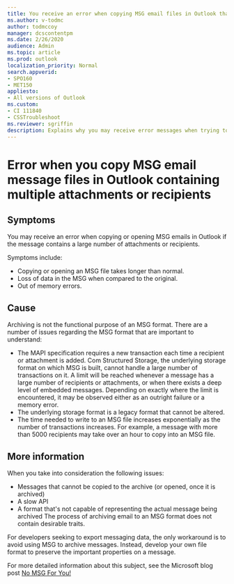 ```yaml
---
title: You receive an error when copying MSG email files in Outlook that contain multiple attachments or recipients
ms.author: v-todmc
author: todmccoy
manager: dcscontentpm
ms.date: 2/26/2020
audience: Admin
ms.topic: article
ms.prod: outlook
localization_priority: Normal
search.appverid:
- SPO160
- MET150
appliesto:
- All versions of Outlook
ms.custom: 
- CI 111840
- CSSTroubleshoot 
ms.reviewer: sgriffin 
description: Explains why you may receive error messages when trying to copy emails in MSG format that contain a large number of attachments or recipients. 
---
```


# Error when you copy MSG email message files in Outlook containing multiple attachments or recipients

## Symptoms

You may receive an error when copying or opening MSG emails in Outlook if the message contains a large number of attachments or recipients.

Symptoms include:

- Copying or opening an MSG file takes longer than normal.
- Loss of data in the MSG when compared to the original.
- Out of memory errors.

## Cause

Archiving is not the functional purpose of an MSG format. There are a number of issues regarding the MSG format that are important to understand:

- The MAPI specification requires a new transaction each time a recipient or attachment is added. Com Structured Storage, the underlying storage format on which MSG is built, cannot handle a large number of transactions on it. A limit will be reached whenever a message has a large number of recipients or attachments, or when there exists a deep level of embedded messages. Depending on exactly where the limit is encountered, it may be observed either as an outright failure or a memory error.
- The underlying storage format is a legacy format that cannot be altered.
- The time needed to write to an MSG file increases exponentially as the number of transactions increases. For example, a message with more than 5000 recipients may take over an hour to copy into an MSG file.

## More information

When you take into consideration the following issues:

- Messages that cannot be copied to the archive (or opened, once it is archived)
- A slow API
- A format that's not capable of representing the actual message being archived
The process of archiving email to an MSG format does not contain desirable traits.

For developers seeking to export messaging data, the only workaround is to avoid using MSG to archive messages. Instead, develop your own file format to preserve the important properties on a message.

For more detailed information about this subject, see the Microsoft blog post [No MSG For You!](https://docs.microsoft.com/archive/blogs/stephen_griffin/no-msg-for-you)